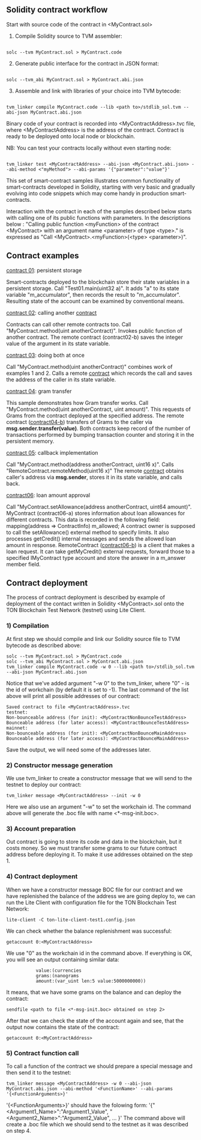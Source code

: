 ## Solidity contract workflow

Start with source code of the contract in \<MyContract.sol\>

1) Compile Solidity source to TVM assembler: 
```

solc --tvm MyContract.sol > MyContract.code

```

2) Generate public interface for the contract in JSON format: 
```

solc --tvm_abi MyContract.sol > MyContract.abi.json

```

3) Assemble and link with libraries of your choice into TVM bytecode: 
```

tvm_linker compile MyContract.code --lib <path to>/stdlib_sol.tvm --abi-json MyContract.abi.json

```

Binary code of your contract is recorded into \<MyContractAddress\>.tvc file, where 
\<MyContractAddress\> is the address of the contract.
Contract is ready to be deployed onto local node or blockchain.

NB: You can test your contracts locally without even starting node:
```

tvm_linker test <MyContractAddress> --abi-json <MyContract.abi.json> --abi-method <"myMethod"> --abi-params '{"parameter":"value"}'

```

This set of smart-contract samples illustrates common functionality of smart-contracts developed in Solidity,
starting with very basic and gradually evolving into code snippets which may come handy in production smart-contracts.

Interaction with the contract in each of the samples described below starts with calling one of its public functions
with parameters. 
In the descriptions below :
"Calling public function \<myFunction\> of the contract \<MyContract\> with an argument name \<parameter\> of type \<type\>."
is expressed as "Call \<MyContract\>.\<myFunction\>(\<type\> \<parameter\>)".

## Contract examples

[contract 01](https://github.com/tonlabs/samples/blob/master/solidity/contract01.sol): persistent storage

Smart-contracts deployed to the blockchain store their state variables in a persistent storage.
Call "Test01.main(uint32 a)". It adds "a" to its state variable "m_accumulator", then records the result to "m_accumulator".
Resulting state of the account can be examined by conventional means.

[contract 02](https://github.com/tonlabs/samples/blob/master/solidity/contract02-a.sol): calling another [contract](https://github.com/tonlabs/samples/blob/master/solidity/contract02-b.sol)

Contracts can call other remote contracts too. 	Call "MyContract.method(uint anotherContract)". Invokes public function of another contract. 
The remote contract (contract02-b) saves the integer value of the argument in its state variable.

[contract 03](https://github.com/tonlabs/samples/blob/master/solidity/contract03-a.sol): doing both at once

Call "MyContract.method(uint anotherContract)" combines work of examples 1 and 2. 
Calls a remote [contract](https://github.com/tonlabs/samples/blob/master/solidity/contract03-b.sol) which records the call and saves the address of the caller in its state variable.

[contract 04](https://github.com/tonlabs/samples/blob/master/solidity/contract04-a.sol): gram transfer

This sample demonstrates how Gram transfer works. Call "MyContract.method(uint anotherContract, uint amount)". 
This requests <amount> of Grams from the contract deployed at the specified address. 
The remote contract ([contract04-b](https://github.com/tonlabs/samples/blob/master/solidity/contract04-b.sol)) transfers <amount> of Grams to the caller via **msg.sender.transfer(value)**.
Both contracts keep record of the number of transactions performed by bumping transaction counter and storing it in the persistent memory.

[contract 05](https://github.com/tonlabs/samples/blob/master/solidity/contract05-a.sol): callback implementation

Call "MyContract.method(address anotherContract, uint16 x)". Calls "RemoteContract.remoteMethod(uint16 x)"
The remote [contract](https://github.com/tonlabs/samples/blob/master/solidity/contract05-b.sol) obtains caller's address via **msg.sender**, stores it in its state variable, and calls back.

[contract06](https://github.com/tonlabs/samples/blob/master/solidity/contract06-a.sol): loan amount approval

Call "MyContract.setAllowance(address anotherContract, uint64 amount)".
MyContract (contract06-a) stores information about loan allowances for different contracts. This data is recorded in the following field:
mapping(address => ContractInfo) m_allowed;
A contract owner is supposed to call the setAllowance() external method to specify limits. It also processes getCredit() internal messages and sends the allowed loan amount in response.
RemoteContract ([contract06-b](https://github.com/tonlabs/samples/blob/master/solidity/contract06-b.sol)) is a client that makes a loan request. It can take getMyCredit() external requests, forward those to a specified IMyContract type account and store the answer in a m_answer member field.

## Contract deployment

The process of contract deployment is described by example of deployment of the contact written in Solidity \<MyContract\>.sol onto the TON Blockchain Test Network (testnet) using Lite Client.

### 1) Compilation
At first step we should compile and link our Solidity source file to TVM bytecode as described above:
```
solc --tvm MyContract.sol > MyContract.code
solc --tvm_abi MyContract.sol > MyContract.abi.json
tvm_linker compile MyContract.code -w 0 --lib <path to>/stdlib_sol.tvm --abi-json MyContract.abi.json
```

Notice that we've added argument "-w 0" to the tvm_linker, where "0" - is the id of workchain (by default it is set to -1).
The last command of the list above will print all possible addresses of our contract:
```
Saved contract to file <MyContractAddress>.tvc
testnet:
Non-bounceable address (for init): <MyContractNonBounceTestAddress>
Bounceable address (for later access): <MyContractBounceTestAddress>
mainnet:
Non-bounceable address (for init): <MyContractNonBounceMainAddress>
Bounceable address (for later access): <MyContractBounceMainAddress>
```

Save the output, we will need some of the addresses later.

### 2) Constructor message generation
We use tvm_linker to create a constructor message that we will send to the testnet to deploy our contract:

```
tvm_linker message <MyContractAddress> --init -w 0
```

Here we also use an argument "-w" to set the workchain id. 
The command above will generate the .boc file with name \<\*-msg-init.boc\>.

### 3) Account preparation
Out contract is going to store its code and data in the blockchain, but it costs money. So we must transfer some grams to our future contract address before deploying it. To make it use addresses obtained on the step 1. 

### 4) Contract deployment
When we have a constructor message BOC file for our contract and we have replenished the balance of the address we are going deploy to, we can run the Lite Client with configuration file for the TON Blockchain Test Network:
```
lite-client -C ton-lite-client-test1.config.json
```

We can check whether the balance replenishment was successful: 
```
getaccount 0:<MyContractAddress>
```

We use "0" as the workchain id in the command above. If everything is OK, you will see an output containing similar data: 
```
           value:(currencies
           grams:(nanograms
           amount:(var_uint len:5 value:5000000000))
```

It means, that we have some grams on the balance and can deploy the contract:
```
sendfile <path to file <*-msg-init.boc> obtained on step 2>
```

After that we can check the state of the account again and see, that the output now contains the state of the contract:
```
getaccount 0:<MyContractAddress>
```

### 5) Contract function call
To call a function of the contract we should prepare a special message and then send it to the testnet:
```
tvm_linker message <MyContractAddress> -w 0 --abi-json MyContract.abi.json --abi-method '<FunctionName>' --abi-params '{<FunctionArguments>}'
```

\'\{\<FunctionArguments\>\}\' should have the folowing form: \'\{"<Argument1_Name>":"Argument1_Value", "<Argument2_Name>":"Argument2_Value", ... \}\'
The command above will create a .boc file which we should send to the testnet as it was described on step 4.
